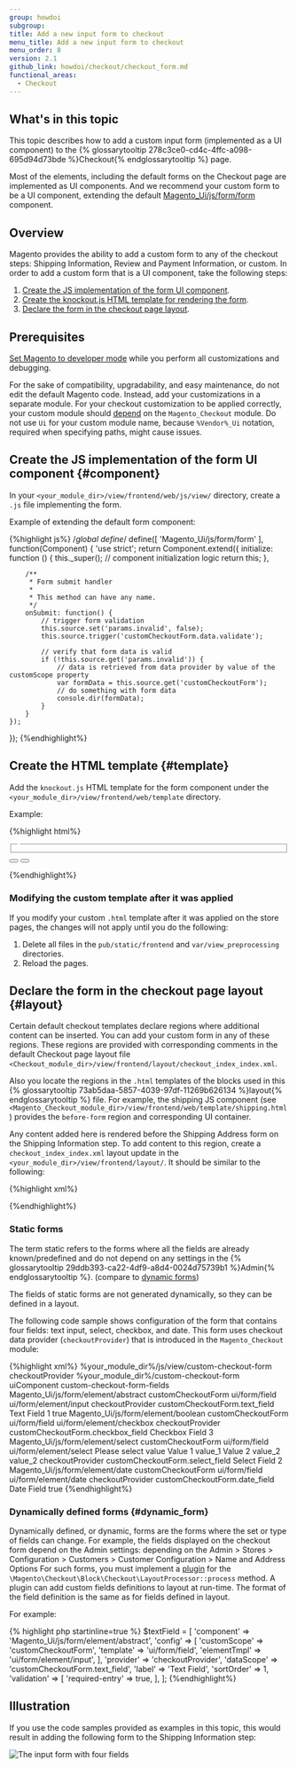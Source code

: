 ```yaml
---
group: howdoi
subgroup:
title: Add a new input form to checkout
menu_title: Add a new input form to checkout
menu_order: 8
version: 2.1
github_link: howdoi/checkout/checkout_form.md
functional_areas:
  - Checkout
---
```

## What's in this topic

This topic describes how to add a custom input form (implemented as a UI component) to the {% glossarytooltip 278c3ce0-cd4c-4ffc-a098-695d94d73bde %}Checkout{% endglossarytooltip %} page.

Most of the elements, including the default forms on the Checkout page are implemented as UI components. And we recommend your custom form to be a UI component, extending the default [Magento_Ui/js/form/form]({{site.mage2000url}}app/code/Magento/Ui/view/base/web/js/form/form.js) component.

## Overview

Magento provides the ability to add a custom form to any of the checkout steps: Shipping Information, Review and Payment Information, or custom. In order to add a custom form that is a UI component, take the following steps:

1. [Create the JS implementation of the form UI component](#component).
2. [Create the knockout.js HTML template for rendering the form](#template).
3. [Declare the form in the checkout page layout](#layout).

## Prerequisites

[Set Magento to developer mode]({{page.baseurl}}/config-guide/cli/config-cli-subcommands-mode.html) while you perform all customizations and debugging.

For the sake of compatibility, upgradability, and easy maintenance, do not edit the default Magento code. Instead, add your customizations in a separate module. For your checkout customization to be applied correctly, your custom module should [depend]({{page.baseurl}}/extension-dev-guide/build/composer-integration.html) on the `Magento_Checkout` module. Do not use `Ui` for your custom module name, because `%Vendor%_Ui` notation, required when specifying paths, might cause issues.

## Create the JS implementation of the form UI component {#component}

In your `<your_module_dir>/view/frontend/web/js/view/` directory, create a `.js` file implementing the form.

Example of extending the default form component:

{%highlight js%}
/*global define*/
define([
    'Magento_Ui/js/form/form'
], function(Component) {
    'use strict';
    return Component.extend({
        initialize: function () {
            this._super();
            // component initialization logic
            return this;
        },

        /**
         * Form submit handler
         *
         * This method can have any name.
         */
        onSubmit: function() {
            // trigger form validation
            this.source.set('params.invalid', false);
            this.source.trigger('customCheckoutForm.data.validate');

            // verify that form data is valid
            if (!this.source.get('params.invalid')) {
                // data is retrieved from data provider by value of the customScope property
                var formData = this.source.get('customCheckoutForm');
                // do something with form data
                console.dir(formData);
            }
        }
    });
});
{%endhighlight%}


## Create the HTML template {#template}
Add the `knockout.js` HTML template for the form component under the `<your_module_dir>/view/frontend/web/template` directory.

Example:

{%highlight html%}

<div>
    <form id="custom-checkout-form" class="form" data-bind="attr: {'data-hasrequired': $t('* Required Fields')}">
        <fieldset class="fieldset">
            <legend data-bind="i18n: 'Custom Checkout Form'"></legend>
            <!-- ko foreach: getRegion('custom-checkout-form-fields') -->
            <!-- ko template: getTemplate() --><!-- /ko -->
            <!--/ko-->
        </fieldset>
        <button type="reset">
            <span data-bind="i18n: 'Reset'"></span>
        </button>
        <button type="button" data-bind="click: onSubmit" class="action">
            <span data-bind="i18n: 'Submit'"></span>
        </button>
    </form>
</div>

{%endhighlight%}

### Modifying the custom template after it was applied

If you modify your custom `.html` template after it was applied on the store pages, the changes will not apply until you do the following:

1. Delete all files in the `pub/static/frontend` and `var/view_preprocessing` directories.
2. Reload the pages.

## Declare the form in the checkout page layout {#layout}

Certain default checkout templates declare regions where additional content can be inserted. You can add your custom form in any of these regions. These regions are provided with corresponding comments in the default Checkout page layout file `<Checkout_module_dir>/view/frontend/layout/checkout_index_index.xml`.

Also you locate the regions in the `.html` templates of the blocks used in this {% glossarytooltip 73ab5daa-5857-4039-97df-11269b626134 %}layout{% endglossarytooltip %} file.
For example, the shipping JS component (see `<Magento_Checkout_module_dir>/view/frontend/web/template/shipping.html`) provides the `before-form` region and corresponding UI container.

Any content added here is rendered before the Shipping Address form on the Shipping Information step. To add content to this region, create a `checkout_index_index.xml` layout update in the `<your_module_dir>/view/frontend/layout/`. It should be similar to the following:

{%highlight xml%}
<?xml version="1.0"?>
<page xmlns:xsi="http://www.w3.org/2001/XMLSchema-instance" xsi:noNamespaceSchemaLocation="urn:magento:framework:View/Layout/etc/page_configuration.xsd">
    <body>
        <referenceBlock name="checkout.root">
            <arguments>
                <argument name="jsLayout" xsi:type="array">
                    <item name="components" xsi:type="array">
                        <item name="checkout" xsi:type="array">
                            <item name="children" xsi:type="array">
                                <item name="steps" xsi:type="array">
                                    <item name="children" xsi:type="array">
                                        <item name="shipping-step" xsi:type="array">
                                            <item name="children" xsi:type="array">
                                                <item name="shippingAddress" xsi:type="array">
                                                    <item name="children" xsi:type="array">
                                                        <item name="before-form" xsi:type="array">
                                                            <item name="children" xsi:type="array">
                                                                <!-- Your form declaration here -->
                                                            </item>
                                                        </item>
                                                    </item>
                                                </item>
                                            </item>
                                        </item>
                                    </item>
                                </item>
                            </item>
                        </item>
                    </item>
                </argument>
            </arguments>
        </referenceBlock>
    </body>
</page>
{%endhighlight%}

### Static forms

The term static refers to the forms where all the fields are already known/predefined and do not depend on any settings in the {% glossarytooltip 29ddb393-ca22-4df9-a8d4-0024d75739b1 %}Admin{% endglossarytooltip %}. (compare to [dynamic forms](#dynamic_form))

The fields of static forms are not generated dynamically, so they can be defined in a layout.

The following code sample shows configuration of the form that contains four fields: text input, select, checkbox, and date. This form uses checkout data provider (`checkoutProvider`) that is introduced in the `Magento_Checkout` module:


{%highlight xml%}
<item name="custom-checkout-form-container" xsi:type="array">
    <item name="component" xsi:type="string">%your_module_dir%/js/view/custom-checkout-form</item>
    <item name="provider" xsi:type="string">checkoutProvider</item>
    <item name="config" xsi:type="array">
        <item name="template" xsi:type="string">%your_module_dir%/custom-checkout-form</item>
    </item>
    <item name="children" xsi:type="array">
        <item name="custom-checkout-form-fieldset" xsi:type="array">
            <!-- uiComponent is used as a wrapper for form fields (its template will render all children as a list) -->
            <item name="component" xsi:type="string">uiComponent</item>
            <!-- the following display area is used in template (see below) -->
            <item name="displayArea" xsi:type="string">custom-checkout-form-fields</item>
            <item name="children" xsi:type="array">
                <item name="text_field" xsi:type="array">
                    <item name="component" xsi:type="string">Magento_Ui/js/form/element/abstract</item>
                    <item name="config" xsi:type="array">
                        <!-- customScope is used to group elements within a single form (e.g. they can be validated separately) -->
                        <item name="customScope" xsi:type="string">customCheckoutForm</item>
                        <item name="template" xsi:type="string">ui/form/field</item>
                        <item name="elementTmpl" xsi:type="string">ui/form/element/input</item>
                    </item>
                    <item name="provider" xsi:type="string">checkoutProvider</item>
                    <item name="dataScope" xsi:type="string">customCheckoutForm.text_field</item>
                    <item name="label" xsi:type="string">Text Field</item>
                    <item name="sortOrder" xsi:type="string">1</item>
                    <item name="validation" xsi:type="array">
                        <item name="required-entry" xsi:type="string">true</item>
                    </item>
                </item>
                <item name="checkbox_field" xsi:type="array">
                    <item name="component" xsi:type="string">Magento_Ui/js/form/element/boolean</item>
                    <item name="config" xsi:type="array">
                        <!--customScope is used to group elements within a single form (e.g. they can be validated separately)-->
                        <item name="customScope" xsi:type="string">customCheckoutForm</item>
                        <item name="template" xsi:type="string">ui/form/field</item>
                        <item name="elementTmpl" xsi:type="string">ui/form/element/checkbox</item>
                    </item>
                    <item name="provider" xsi:type="string">checkoutProvider</item>
                    <item name="dataScope" xsi:type="string">customCheckoutForm.checkbox_field</item>
                    <item name="label" xsi:type="string">Checkbox Field</item>
                    <item name="sortOrder" xsi:type="string">3</item>
                </item>
                <item name="select_field" xsi:type="array">
                    <item name="component" xsi:type="string">Magento_Ui/js/form/element/select</item>
                    <item name="config" xsi:type="array">
                        <!--customScope is used to group elements within a single form (e.g. they can be validated separately)-->
                        <item name="customScope" xsi:type="string">customCheckoutForm</item>
                        <item name="template" xsi:type="string">ui/form/field</item>
                        <item name="elementTmpl" xsi:type="string">ui/form/element/select</item>
                    </item>
                    <item name="options" xsi:type="array">
                        <item name="0" xsi:type="array">
                            <item name="label" xsi:type="string">Please select value</item>
                            <item name="value" xsi:type="string"></item>
                        </item>
                        <item name="1" xsi:type="array">
                            <item name="label" xsi:type="string">Value 1</item>
                            <item name="value" xsi:type="string">value_1</item>
                        </item>
                        <item name="2" xsi:type="array">
                            <item name="label" xsi:type="string">Value 2</item>
                            <item name="value" xsi:type="string">value_2</item>
                        </item>
                    </item>
                    <!-- value element allows to specify default value of the form field -->
                    <item name="value" xsi:type="string">value_2</item>
                    <item name="provider" xsi:type="string">checkoutProvider</item>
                    <item name="dataScope" xsi:type="string">customCheckoutForm.select_field</item>
                    <item name="label" xsi:type="string">Select Field</item>
                    <item name="sortOrder" xsi:type="string">2</item>
                </item>
                <item name="date_field" xsi:type="array">
                    <item name="component" xsi:type="string">Magento_Ui/js/form/element/date</item>
                    <item name="config" xsi:type="array">
                        <!--customScope is used to group elements within a single form (e.g. they can be validated separately)-->
                        <item name="customScope" xsi:type="string">customCheckoutForm</item>
                        <item name="template" xsi:type="string">ui/form/field</item>
                        <item name="elementTmpl" xsi:type="string">ui/form/element/date</item>
                    </item>
                    <item name="provider" xsi:type="string">checkoutProvider</item>
                    <item name="dataScope" xsi:type="string">customCheckoutForm.date_field</item>
                    <item name="label" xsi:type="string">Date Field</item>
                    <item name="validation" xsi:type="array">
                        <item name="required-entry" xsi:type="string">true</item>
                    </item>
                </item>
            </item>
        </item>
    </item>
</item>
{%endhighlight%}

### Dynamically defined forms {#dynamic_form}

Dynamically defined, or dynamic, forms are the forms where the set or type of fields can change. For example, the fields displayed on the checkout form depend on the Admin settings: depending on the Admin > Stores > Configuration > Customers > Customer Configuration > Name and Address Options
For such forms, you must implement a [plugin]({{page.baseurl}}/extension-dev-guide/plugins.html) for the `\Magento\Checkout\Block\Checkout\LayoutProcessor::process` method.
A plugin can add custom fields definitions to layout at run-time. The format of the field definition is the same as for fields defined in layout.

For example:

{% highlight php startinline=true %}
$textField = [
    'component' => 'Magento_Ui/js/form/element/abstract',
    'config' => [
        'customScope' => 'customCheckoutForm',
        'template' => 'ui/form/field',
        'elementTmpl' => 'ui/form/element/input',
    ],
    'provider' => 'checkoutProvider',
    'dataScope' => 'customCheckoutForm.text_field',
    'label' => 'Text Field',
    'sortOrder' => 1,
    'validation' => [
        'required-entry' => true,
    ],
];
{%endhighlight%}

## Illustration
If you use the code samples provided as examples in this topic, this would result in adding the following form to the Shipping Information step:

<img src="{{ site.baseurl }}/common/images/how_checkout_form.png" alt="The input form with four fields">

